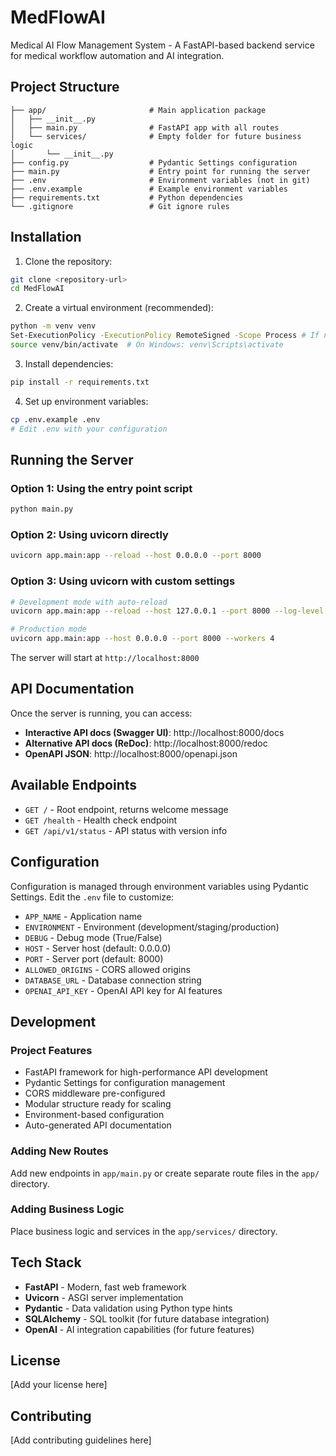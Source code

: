 # MedFlowAI

Medical AI Flow Management System - A FastAPI-based backend service for medical workflow automation and AI integration.

## Project Structure

```
├── app/                       # Main application package
│   ├── __init__.py
│   ├── main.py                # FastAPI app with all routes
│   └── services/              # Empty folder for future business logic
│       └── __init__.py
├── config.py                  # Pydantic Settings configuration
├── main.py                    # Entry point for running the server
├── .env                       # Environment variables (not in git)
├── .env.example               # Example environment variables
├── requirements.txt           # Python dependencies
└── .gitignore                 # Git ignore rules
```

## Installation

1. Clone the repository:
```bash
git clone <repository-url>
cd MedFlowAI
```

2. Create a virtual environment (recommended):
```bash
python -m venv venv
Set-ExecutionPolicy -ExecutionPolicy RemoteSigned -Scope Process # If not configured for Windows
source venv/bin/activate  # On Windows: venv\Scripts\activate
```

3. Install dependencies:
```bash
pip install -r requirements.txt
```

4. Set up environment variables:
```bash
cp .env.example .env
# Edit .env with your configuration
```

## Running the Server

### Option 1: Using the entry point script
```bash
python main.py
```

### Option 2: Using uvicorn directly
```bash
uvicorn app.main:app --reload --host 0.0.0.0 --port 8000
```

### Option 3: Using uvicorn with custom settings
```bash
# Development mode with auto-reload
uvicorn app.main:app --reload --host 127.0.0.1 --port 8000 --log-level info

# Production mode
uvicorn app.main:app --host 0.0.0.0 --port 8000 --workers 4
```

The server will start at `http://localhost:8000`

## API Documentation

Once the server is running, you can access:

- **Interactive API docs (Swagger UI)**: http://localhost:8000/docs
- **Alternative API docs (ReDoc)**: http://localhost:8000/redoc
- **OpenAPI JSON**: http://localhost:8000/openapi.json

## Available Endpoints

- `GET /` - Root endpoint, returns welcome message
- `GET /health` - Health check endpoint
- `GET /api/v1/status` - API status with version info

## Configuration

Configuration is managed through environment variables using Pydantic Settings.
Edit the `.env` file to customize:

- `APP_NAME` - Application name
- `ENVIRONMENT` - Environment (development/staging/production)
- `DEBUG` - Debug mode (True/False)
- `HOST` - Server host (default: 0.0.0.0)
- `PORT` - Server port (default: 8000)
- `ALLOWED_ORIGINS` - CORS allowed origins
- `DATABASE_URL` - Database connection string
- `OPENAI_API_KEY` - OpenAI API key for AI features

## Development

### Project Features

- FastAPI framework for high-performance API development
- Pydantic Settings for configuration management
- CORS middleware pre-configured
- Modular structure ready for scaling
- Environment-based configuration
- Auto-generated API documentation

### Adding New Routes

Add new endpoints in `app/main.py` or create separate route files in the `app/` directory.

### Adding Business Logic

Place business logic and services in the `app/services/` directory.

## Tech Stack

- **FastAPI** - Modern, fast web framework
- **Uvicorn** - ASGI server implementation
- **Pydantic** - Data validation using Python type hints
- **SQLAlchemy** - SQL toolkit (for future database integration)
- **OpenAI** - AI integration capabilities (for future features)

## License

[Add your license here]

## Contributing

[Add contributing guidelines here]